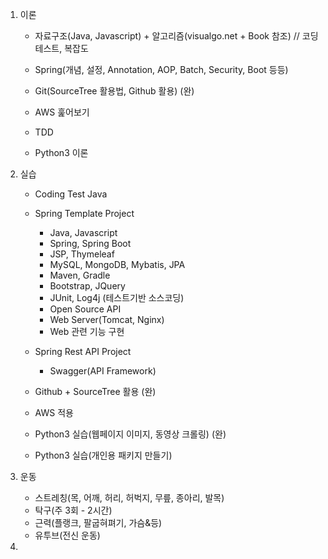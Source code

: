 1. 이론
	- 자료구조(Java, Javascript) + 알고리즘(visualgo.net + Book 참조) // 코딩테스트, 복잡도
	- Spring(개념, 설정, Annotation, AOP, Batch, Security, Boot 등등)
	- Git(SourceTree 활용법, Github 활용) (완)
	- AWS 훑어보기
	- TDD
	
	- Python3 이론

2. 실습
	- Coding Test Java
	- Spring Template Project
		- Java, Javascript
		- Spring, Spring Boot
		- JSP, Thymeleaf
		- MySQL, MongoDB, Mybatis, JPA
		- Maven, Gradle
		- Bootstrap, JQuery
		- JUnit, Log4j (테스트기반 소스코딩)
		- Open Source API
		- Web Server(Tomcat, Nginx)
		- Web 관련 기능 구현
	- Spring Rest API Project
		- Swagger(API Framework)
	- Github + SourceTree 활용 (완)
	- AWS 적용
	
	- Python3 실습(웹페이지 이미지, 동영상 크롤링) (완)
	- Python3 실습(개인용 패키지 만들기)

3. 운동
	- 스트레칭(목, 어깨, 허리, 허벅지, 무릎, 종아리, 발목)
	- 탁구(주 3회 - 2시간)
	- 근력(플랭크, 팔굽혀펴기, 가슴&등)
	- 유투브(전신 운동)

4. 